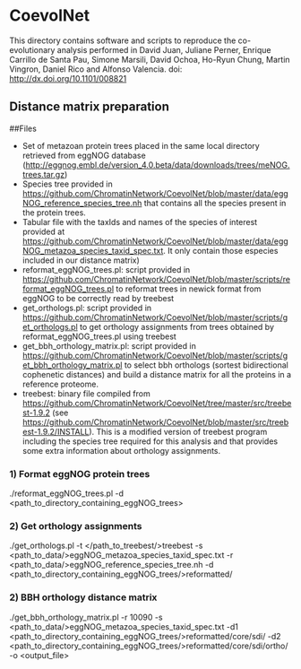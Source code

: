 # CoevolNet

This directory contains software and scripts to reproduce the co-evolutionary analysis performed in David Juan, Juliane Perner, Enrique Carrillo de Santa Pau, Simone Marsili, David Ochoa, Ho-Ryun Chung, Martin Vingron, Daniel Rico and Alfonso Valencia. doi: http://dx.doi.org/10.1101/008821

## Distance matrix preparation

##Files
-  Set of metazoan protein trees placed in the same local directory retrieved from eggNOG database (http://eggnog.embl.de/version_4.0.beta/data/downloads/trees/meNOG.trees.tar.gz)
-  Species tree provided in https://github.com/ChromatinNetwork/CoevolNet/blob/master/data/eggNOG_reference_species_tree.nh that contains all the species present in the protein trees.
-  Tabular file with the taxIds and names of the species of interest provided at https://github.com/ChromatinNetwork/CoevolNet/blob/master/data/eggNOG_metazoa_species_taxid_spec.txt. It only contain those especies included in our distance matrix)
-  reformat_eggNOG_trees.pl: script provided in https://github.com/ChromatinNetwork/CoevolNet/blob/master/scripts/reformat_eggNOG_trees.pl to reformat trees in newick format from eggNOG to be correctly read by treebest
-  get_orthologs.pl: script provided in https://github.com/ChromatinNetwork/CoevolNet/blob/master/scripts/get_orthologs.pl to get orthology assignments from trees obtained by reformat_eggNOG_trees.pl using treebest
-  get_bbh_orthology_matrix.pl: script provided in https://github.com/ChromatinNetwork/CoevolNet/blob/master/scripts/get_bbh_orthology_matrix.pl to select bbh orthologs (sortest bidirectional cophenetic distances) and build a distance matrix for all the proteins in a reference proteome.
-  treebest: binary file compiled from https://github.com/ChromatinNetwork/CoevolNet/tree/master/src/treebest-1.9.2 (see https://github.com/ChromatinNetwork/CoevolNet/blob/master/src/treebest-1.9.2/INSTALL). This is a modified version of treebest program including the species tree required for this analysis and that provides some extra information about orthology assignments.

### 1) Format eggNOG protein trees

./reformat_eggNOG_trees.pl -d \<path_to_directory_containing_eggNOG_trees\>

### 2) Get orthology assignments

./get_orthologs.pl -t \</path_to_treebest/\>treebest -s \<path_to_data/\>eggNOG_metazoa_species_taxid_spec.txt -r \<path_to_data/\>eggNOG_reference_species_tree.nh -d \<path_to_directory_containing_eggNOG_trees/\>reformatted/

### 2) BBH orthology distance matrix

./get_bbh_orthology_matrix.pl -r 10090  -s \<path_to_data/\>eggNOG_metazoa_species_taxid_spec.txt -d1 \<path_to_directory_containing_eggNOG_trees/\>reformatted/core/sdi/ -d2 \<path_to_directory_containing_eggNOG_trees/\>reformatted/core/sdi/ortho/ -o \<output_file\>
